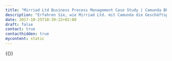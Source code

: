 ```yaml
---
title: "Mirriad Ltd Business Process Management Case Study | Camunda BPM"
description: "Erfahren Sie, wie Mirriad Ltd. mit Camunda die Geschäftsprozessautomatisierung organisiert und die Effizienz im Unternehmen gesteigert hat. Camunda ist der Marktführer für Workflow-Automatisierung basierend auf Java und BPMN 2.0."
date: 2017-10-25T10:39:22+02:00
draft: false
contact: true
contacthidden: true
mycontent: static
---
```

{{<case-study-single
company="Mirriad "
companydescription="<p>Launched in 2008 with a mission to revolutionize advertising,  Mirriad’s patented computer vision technology creates a new standard in advertising where a brand integration is an affordable, scalable ad unit running in multiple pieces of content. The resulting ads are seamless, authentic, and work across all three screens. In 2013, an important aspect of our imaging technology won an Academy Award.</p><p>Mirriad has deals with major US studios and has worked with top broadcasters in over 20 countries. It’s also the chosen native ad solution for Vevo, the world’s leading all-premium music video and entertainment platform, whose videos generate over 5.5 billion monthly views globally.  Mirriad has offices in London, New York, Mumbai and Shanghai.</p>"
customerquote="<p>By introducing Camunda into our architecture we are enabling operations to sleep - when our London team is sleeping and our Shanghai team starts their work day, all the tasks are lined up for them, allowing for the most efficient use of time.</p><p>Andy Major, IT Consultant</p>"
teaser="Automating and visualizing workflows to show the stage of image processing for advertising projects"
usecase=""
videolink=""
logo="//images.ctfassets.net/vpidbgnakfvf/x4i1Vqs5eCkYOcM0GWUYm/48ed4b1f2414831ea463031559c076ca/mirriad.svg"
pdf=""
thumbnail="">}}
